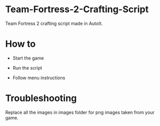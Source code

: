 # Team-Fortress-2-Crafting-Script
Team Fortress 2 crafting script made in AutoIt.

# How to
- Start the game

- Run the script

- Follow menu instructions

# Troubleshooting

Replace all the images in images folder for png images taken from your game.
